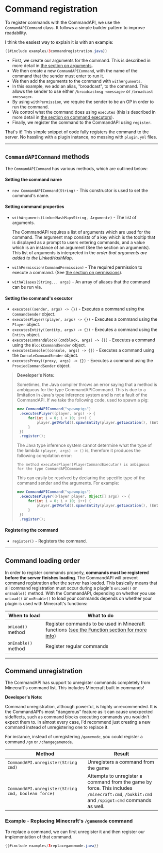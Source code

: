 # Command registration

To register commands with the CommandAPI, we use the `CommandAPICommand` class. It follows a simple builder pattern to improve readability.

I think the easiest way to explain it is with an example:

```java
{{#include examples/3commandregistration.java}}
```

- First, we create our arguments for the command. This is described in more detail in [the section on arguments](./arguments.html). 
- We then create a new `CommandAPICommand`, with the name of the command that the sender must enter to run it. 
- We then add the arguments to the command with `withArguments`.
- In this example, we add an alias, "broadcast", to the command. This allows the sender to use either `/broadcastmsg <message>` or `/broadcast <message>`.
- By using `withPermission`, we require the sender to be an OP in order to run the command.
- We control what the command does using `executes` (this is described in more detail in [the section on command executors](./commandexecutors.html)).
- Finally, we register the command to the CommandAPI using `register`.

That's it! This simple snippet of code fully registers the command to the server. No hassling with a plugin instance, no messing with `plugin.yml` files.

-----

## `CommandAPICommand` methods

The `CommandAPICommand` has various methods, which are outlined below:

#### Setting the command name

- `new CommandAPICommand(String)` - This constructor is used to set the command's name. 

#### Setting command properties

- `withArguments(LinkedHashMap<String, Argument>)` - The list of arguments.

  The CommandAPI requires a list of arguments which are used for the command. The argument map consists of a key which is the tooltip that is displayed as a prompt to users entering commands, and a value which is an instance of an argument (See the section on arguments). This list of arguments is interpreted in the _order that arguments are added to the LinkedHashMap_.

- `withPermission(CommandPermission)` - The required permission to execute a command. (See [the section on permissions](permissions.html)).

- `withAliases(String... args)` - An array of aliases that the command can be run via.

#### Setting the command's executor

- `executes((sender, args) -> {})` - Executes a command using the `CommandSender` object.
- `executesPlayer((player, args) -> {})` - Executes a command using the `Player` object.
- `executesEntity((entity, args) -> {})` - Executes a command using the `Entity` object.
- `executesCommandBlock((cmdblock, args) -> {})` - Executes a command using the `BlockCommandSender` object.
- `executesConsole((console, args) -> {})` - Executes a command using the `ConsoleCommandSender` object.
- `executesProxy((proxy, args) -> {})` - Executes a command using the `ProxiedCommandSender` object.

> **Developer's Note:**
>
> Sometimes, the Java compiler throws an error saying that a method is ambiguous for the type CommandAPICommand. This is due to a limitation in Java's type inference system and is not a fault of the CommandAPI. If we take the following code, used to spawn a pig:
>
> ```java
> new CommandAPICommand("spawnpigs")
>  .executesPlayer((player, args) -> {
>      for(int i = 0; i < 10; i++) {
>          player.getWorld().spawnEntity(player.getLocation(), (EntityType) args[0]);
>      }
>  })
>  .register();
> ```
>
> The Java type inference system cannot determine what the type of the lambda `(player, args) -> ()` is, therefore it produces the following compilation error:
>
> ```
> The method executesPlayer(PlayerCommandExecutor) is ambiguous for the type CommandAPICommand
> ```
>
> This can easily be resolved by declaring the specific type of the command sender and the arguments. For example:
>
> ```java
> new CommandAPICommand("spawnpigs")
>  .executesPlayer((Player player, Object[] args) -> {
>      for(int i = 0; i < 10; i++) {
>          player.getWorld().spawnEntity(player.getLocation(), (EntityType) args[0]);
>      }
>  })
>  .register();
> ```

#### Registering the command

- `register()` - Registers the command.

-----


## Command loading order

In order to register commands properly, **commands must be registered before the server finishes loading**. The CommandAPI will prevent command registration after the server has loaded. This basically means that all command registration must occur during a plugin's `onLoad()` or `onEnable()` method. With the CommandAPI, depending on whether you use `onLoad()` or `onEnable()` to load your commands depends on whether your plugin is used with Minecraft's functions:

| When to load        | What to do                                                                                                     |
| ------------------- | -------------------------------------------------------------------------------------------------------------- |
| `onLoad()` method   | Register commands to be used in Minecraft functions ([see the Function section for more info](functions.html)) |
| `onEnable()` method | Register regular commands                                                                                      |

-----

## Command unregistration

The CommandAPI has support to unregister commands completely from Minecraft's command list. This includes Minecraft built in commands!

<div class="warning">

**Developer's Note:**

Command unregistration, although powerful, is highly unrecommended. It is the CommandAPI's most "dangerous" feature as it can cause unexpected sideffects, such as command blocks executing commands you wouldn't expect them to. In almost every case, I'd recommend just creating a new command instead of unregistering one to replace it.

For instance, instead of unregistering `/gamemode`, you could register a command `/gm` or `/changegamemode`.

</div>

| Method                                             | Result                                                       |
| -------------------------------------------------- | ------------------------------------------------------------ |
| `CommandAPI.unregister(String cmd)`                | Unregisters a command from the game                          |
| `CommandAPI.unregister(String cmd, boolean force)` | Attempts to unregister a command from the game by force. This includes `/minecraft:cmd`, `/bukkit:cmd` and `/spigot:cmd` commands as well. |

<div class="example">

### Example - Replacing Minecraft's `/gamemode` command

To replace a command, we can first unregister it and then register our implementation of that command.

```java
{{#include examples/3replacegamemode.java}}
```

</div>